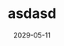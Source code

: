 ---
title: asdasd
select: option b
multi-select:
  - option b
  - option c
date: 2029-05-11
time: 19:20
---
